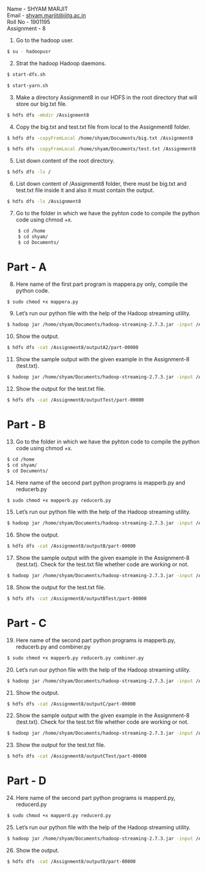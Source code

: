 Name - SHYAM MARJIT<br/>
Email - shyam.marjit@iiitg.ac.in<br/>
Roll No - 1901195<br/>
Assignment - 8<br/>

1. Go to the hadoop user.
```sh
$ su - hadoopusr
```
2. Strat the hadoop Hadoop daemons.
```sh
$ start-dfs.sh
```
```sh
$ start-yarn.sh
```
3. Make a directory Assignment8 in our HDFS in the root directory that will store our big.txt file.
```sh
$ hdfs dfs -mkdir /Assignment8
```
4. Copy the big.txt and test.txt file from local to the Assignment8 folder.
```sh
$ hdfs dfs -copyFromLocal /home/shyam/Documents/big.txt /Assignment8
```
```sh
$ hdfs dfs -copyFromLocal /home/shyam/Documents/test.txt /Assignment8
```
5. List down content of the root directory.
```sh
$ hdfs dfs -ls /
```
6. List down content of /Assignment8 folder, there must be big.txt and test.txt file inside it and also it must contain the output.
```sh
$ hdfs dfs -ls /Assignment8
```
7. Go to the folder in which we have the pyhton code to compile the python code using chmod +x.
```sh
	$ cd /home
	$ cd shyam/
	$ cd Documents/
```

# Part - A

8. Here name of the first part program is mappera.py only, compile the python code.
```sh
$ sudo chmod +x mappera.py
```
9. Let’s run our python file with the help of the Hadoop streaming utility.
```sh
$ hadoop jar /home/shyam/Documents/hadoop-streaming-2.7.3.jar -input /Assignment8/big.txt -output /Assignment8/outputA2 -mapper /home/shyam/Documents/mappera.py
```
10. Show the output.
```sh
$ hdfs dfs -cat /Assignment8/outputA2/part-00000
```
11. Show the sample output with the given example in the Assignment-8 (test.txt).
```sh
$ hadoop jar /home/shyam/Documents/hadoop-streaming-2.7.3.jar -input /Assignment8/test.txt -output /Assignment8/outputTest -mapper /home/shyam/Documents/mappera.py
```
12. Show the output for the test.txt file.
```sh
$ hdfs dfs -cat /Assignment8/outputTest/part-00000
```
# Part - B
13. Go to the folder in which we have the pyhton code to compile the python code using chmod +x.
```sh
$ cd /home
$ cd shyam/
$ cd Documents/
```
14. Here name of the second part python programs is mapperb.py and reducerb.py
```sh
$ sudo chmod +x mapperb.py reducerb.py
```
15. Let’s run our python file with the help of the Hadoop streaming utility.
```sh
$ hadoop jar /home/shyam/Documents/hadoop-streaming-2.7.3.jar -input /Assignment8/big.txt -output /Assignment8/outputB -mapper /home/shyam/Documents/mapperb.py -reducer /home/shyam/Documents/reducerb.py
```
16. Show the output.
```sh
$ hdfs dfs -cat /Assignment8/outputB/part-00000
```
17. Show the sample output with the given example in the Assignment-8 (test.txt). Check for the test.txt file whether code are working or not.
```sh
$ hadoop jar /home/shyam/Documents/hadoop-streaming-2.7.3.jar -input /Assignment8/test.txt -output /Assignment8/outputBTest -mapper /home/shyam/Documents/mapperb.py -reducer /home/shyam/Documents/reducerb.py
```
18. Show the output for the test.txt file.
```sh
$ hdfs dfs -cat /Assignment8/outputBTest/part-00000
```
# Part - C
19. Here name of the second part python programs is mapperb.py, reducerb.py and combiner.py
```sh
$ sudo chmod +x mapperb.py reducerb.py combiner.py
```
20. Let’s run our python file with the help of the Hadoop streaming utility.
```sh
$ hadoop jar /home/shyam/Documents/hadoop-streaming-2.7.3.jar -input /Assignment8/big.txt -output /Assignment8/outputC -mapper /home/shyam/Documents/mapperb.py -reducer /home/shyam/Documents/reducerb.py -combiner /home/shyam/Documents/combiner.py
```
21. Show the output.
```sh
$ hdfs dfs -cat /Assignment8/outputC/part-00000
```
22. Show the sample output with the given example in the Assignment-8 (test.txt). Check for the test.txt file whether code are working or not.
```sh
$ hadoop jar /home/shyam/Documents/hadoop-streaming-2.7.3.jar -input /Assignment8/test.txt -output /Assignment8/outputCTest -mapper /home/shyam/Documents/mapperb.py -reducer /home/shyam/Documents/reducerb.py -combiner /home/shyam/Documents/combiner.py
```
23. Show the output for the test.txt file.
```sh
$ hdfs dfs -cat /Assignment8/outputCTest/part-00000
```
# Part - D
24. Here name of the second part python programs is mapperd.py, reducerd.py
```sh
$ sudo chmod +x mapperd.py reducerd.py
```
25. Let’s run our python file with the help of the Hadoop streaming utility.
```sh
$ hadoop jar /home/shyam/Documents/hadoop-streaming-2.7.3.jar -input /Assignment8/big.txt -output /Assignment8/outputD -mapper /home/shyam/Documents/mapperd.py -reducer /home/shyam/Documents/reducerd.py
```
26. Show the output.
```sh
$ hdfs dfs -cat /Assignment8/outputD/part-00000
```
